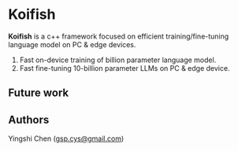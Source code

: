 # Koifish

**Koifish** is a c++ framework focused on efficient training/fine-tuning language model on PC & edge devices. 
1. Fast on-device training of billion parameter language model.
2. Fast fine-tuning 10-billion parameter LLMs on PC & edge device.

## Future work



## Authors

Yingshi Chen (gsp.cys@gmail.com)

